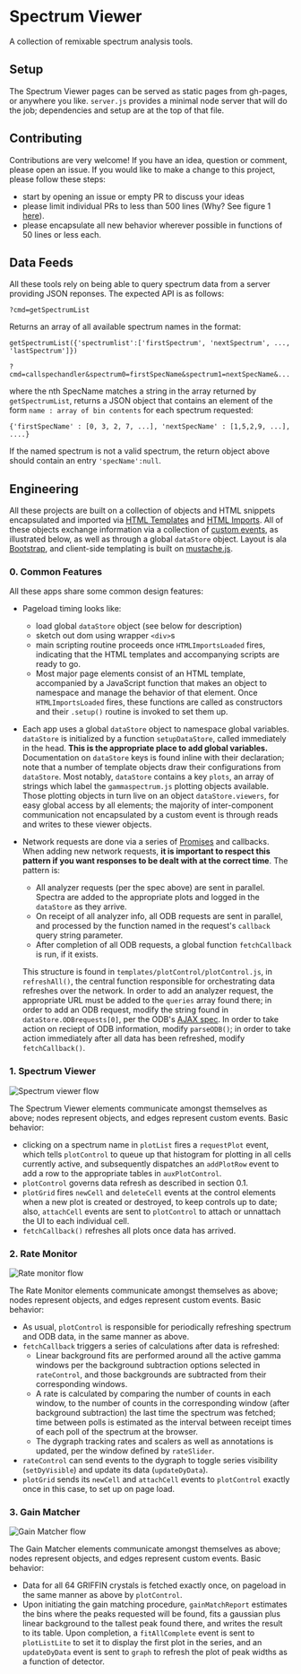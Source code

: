 Spectrum Viewer
===============

A collection of remixable spectrum analysis tools.

## Setup

The Spectrum Viewer pages can be served as static pages from gh-pages, or anywhere you like. `server.js` provides a minimal node server that will do the job; dependencies and setup are at the top of that file.

## Contributing

Contributions are very welcome! If you have an idea, question or comment, please open an issue. If you would like to make a change to this project, please follow these steps:
 - start by opening an issue or empty PR to discuss your ideas
 - please limit individual PRs to less than 500 lines (Why? See figure 1 [here](https://smartbear.com/SmartBear/media/pdfs/11_Best_Practices_for_Peer_Code_Review.pdf)).
 - please encapsulate all new behavior wherever possible in functions of 50 lines or less each.

## Data Feeds

All these tools rely on being able to query spectrum data from a server providing JSON reponses. The expected API is as follows:

`?cmd=getSpectrumList`

Returns an array of all available spectrum names in the format:
```
getSpectrumList({'spectrumlist':['firstSpectrum', 'nextSpectrum', ..., 'lastSpectrum']})
```

`?cmd=callspechandler&spectrum0=firstSpecName&spectrum1=nextSpecName&...`

where the nth SpecName matches a string in the array returned by `getSpectrumList`, returns a JSON object that contains an element of the form `name : array of bin contents` for each spectrum requested:

```
{'firstSpecName' : [0, 3, 2, 7, ...], 'nextSpecName' : [1,5,2,9, ...], ....}
```

If the named spectrum is not a valid spectrum, the return object above should contain an entry `'specName':null`.

## Engineering

All these projects are built on a collection of objects and HTML snippets encapsulated and imported via [HTML Templates](https://developer.mozilla.org/en/docs/Web/HTML/Element/template) and [HTML Imports](http://www.html5rocks.com/en/tutorials/webcomponents/imports/). All of these objects exchange information via a collection of [custom events](https://developer.mozilla.org/en-US/docs/Web/Guide/Events/Creating_and_triggering_events), as illustrated below, as well as through a global `dataStore` object. Layout is ala [Bootstrap](http://getbootstrap.com/), and client-side templating is built on [mustache.js](https://github.com/janl/mustache.js/).

### 0. Common Features

All these apps share some common design features:

 - Pageload timing looks like:
   - load global `dataStore` object (see below for description)
   - sketch out dom using wrapper `<div>`s
   - main scripting routine proceeds once `HTMLImportsLoaded` fires, indicating that the HTML templates and accompanying scripts are ready to go.
   - Most major page elements consist of an HTML template, accompanied by a JavaScript function that makes an object to namespace and manage the behavior of that element. Once `HTMLImportsLoaded` fires, these functions are called as constructors and their `.setup()` routine is invoked to set them up.
 - Each app uses a global `dataStore` object to namespace global variables. `dataStore` is initialized by a function `setupDataStore`, called immediately in the head. **This is the appropriate place to add global variables.** Documentation on `dataStore` keys is found inline with their declaration; note that a number of template objects draw their configurations from `dataStore`. Most notably, `dataStore` contains a key `plots`, an array of strings which label the `gammaspectrum.js` plotting objects available. Those plotting objects in turn live on an object `dataStore.viewers`, for easy global access by all elements; the majority of inter-component communication not encapsulated by a custom event is through reads and writes to these viewer objects.

 - Network requests are done via a series of [Promises](https://developer.mozilla.org/en/docs/Web/JavaScript/Reference/Global_Objects/Promise) and callbacks. When adding new network requests, **it is important to respect this pattern if you want responses to be dealt with at the correct time**. The pattern is:
   - All analyzer requests (per the spec above) are sent in parallel. Spectra are added to the appropriate plots and logged in the `dataStore` as they arrive.
   - On receipt of all analyzer info, all ODB requests are sent in parallel, and processed by the function named in the request's `callback` query string parameter.
   - After completion of all ODB requests, a global function `fetchCallback` is run, if it exists.

   This structure is found in `templates/plotControl/plotControl.js`, in `refreshAll()`, the central function responsible for orchestrating data refreshes over the network. In order to add an analyzer request, the appropriate URL must be added to the `queries` array found there; in order to add an ODB request, modify the string found in `dataStore.ODBrequests[0]`, per the ODB's [AJAX spec](https://midas.triumf.ca/MidasWiki/index.php/AJAX). In order to take action on reciept of ODB information, modify `parseODB()`; in order to take action immediately after all data has been refreshed, modify `fetchCallback()`.

### 1. Spectrum Viewer

![Spectrum viewer flow](img/spectrumViewer-flow.png)

The Spectrum Viewer elements communicate amongst themselves as above; nodes represent objects, and edges represent custom events. Basic behavior:

 - clicking on a spectrum name in `plotList` fires a `requestPlot` event, which tells `plotControl` to queue up that histogram for plotting in all cells currently active, and subsequently dispatches an `addPlotRow` event to add a row to the appropriate tables in `auxPlotControl`.
 - `plotControl` governs data refresh as described in section 0.1.
 - `plotGrid` fires `newCell` and `deleteCell` events at the control elements when a new plot is created or destroyed, to keep controls up to date; also, `attachCell` events are sent to `plotControl` to attach or unnattach the UI to each individual cell.
 - `fetchCallback()` refreshes all plots once data has arrived.

### 2. Rate Monitor

![Rate monitor flow](img/rateMonitor-flow.png)

The Rate Monitor elements communicate amongst themselves as above; nodes represent objects, and edges represent custom events. Basic behavior:

 - As usual, `plotControl` is responsible for periodically refreshing spectrum and ODB data, in the same manner as above.
 - `fetchCallback` triggers a series of calculations after data is refreshed:
   - Linear background fits are performed around all the active gamma windows per the background subtraction options selected in `rateControl`, and those backgrounds are subtracted from their corresponding windows.
   - A rate is calculated by comparing the number of counts in each window, to the number of counts in the corresponding window (after background subtraction) the last time the spectrum was fetched; time between polls is estimated as the interval between receipt times of each poll of the spectrum at the browser.
   - The dygraph tracking rates and scalers as well as annotations is updated, per the window defined by `rateSlider`.
 - `rateControl` can send events to the dygraph to toggle series visibility (`setDyVisible`) and update its data (`updateDyData`).
 - `plotGrid` sends its `newCell` and `attachCell` events to `plotControl` exactly once in this case, to set up on page load.

### 3. Gain Matcher

![Gain Matcher flow](img/gainMatcher-flow.png)

The Gain Matcher elements communicate amongst themselves as above; nodes represent objects, and edges represent custom events. Basic behavior:

 - Data for all 64 GRIFFIN crystals is fetched exactly once, on pageload in the same manner as above by `plotControl`.
 - Upon initiating the gain matching procedure, `gainMatchReport` estimates the bins where the peaks requested will be found, fits a gaussian plus linear background to the tallest peak found there, and writes the result to its table. Upon completion, a `fitAllComplete` event is sent to `plotListLite` to set it to display the first plot in the series, and an `updateDyData` event is sent to `graph` to refresh the plot of peak widths as a function of detector.
